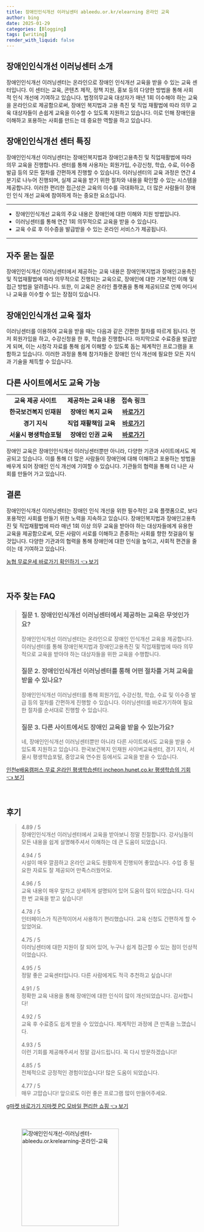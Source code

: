 ```yaml
---
title: 장애인인식개선 이러닝센터 ableedu.or.kr/elearning 온라인 교육
author: bing
date: 2025-01-29
categories: [Blogging]
tags: [writing]
render_with_liquid: false
---
```



<h2 id='장애인인식개선이러닝센터소개'>장애인인식개선 이러닝센터 소개</h2>

<p>장애인인식개선 이러닝센터는 온라인으로 장애인 인식개선 교육을 받을 수 있는 교육 센터입니다. 이 센터는 교육, 콘텐츠 제작, 정책 지원, 홍보 등의 다양한 방법을 통해 사회적 인식 개선에 기여하고 있습니다. 법정의무교육 대상자가 매년 1회 이수해야 하는 교육을 온라인으로 제공함으로써, 장애인 복지법과 고용 촉진 및 직업 재활법에 따라 의무 교육 대상자들이 손쉽게 교육을 이수할 수 있도록 지원하고 있습니다. 이로 인해 장애인을 이해하고 포용하는 사회를 만드는 데 중요한 역할을 하고 있습니다.</p>

<h2 id='센터특징'>장애인인식개선 센터 특징</h2>

<p>장애인인식개선 이러닝센터는 장애인복지법과 장애인고용촉진 및 직업재활법에 따라 의무 교육을 진행합니다. 센터를 통해 사용자는 회원가입, 수강신청, 학습, 수료, 이수증 발급 등의 모든 절차를 간편하게 진행할 수 있습니다. 이러닝센터의 교육 과정은 연간 4분기로 나누어 진행되며, 실제 교육을 받기 위한 절차와 내용을 확인할 수 있는 시스템을 제공합니다. 이러한 편리한 접근성은 교육의 이수를 극대화하고, 더 많은 사람들이 장애인 인식 개선 교육에 참여하게 하는 중요한 요소입니다.</p>

<hr />

<ul>
    <li>장애인인식개선 교육의 주요 내용은 장애인에 대한 이해와 지원 방법입니다.</li>
    <li>이러닝센터를 통해 연간 1회 의무적으로 교육을 받을 수 있습니다.</li>
    <li>교육 수료 후 이수증을 발급받을 수 있는 온라인 서비스가 제공됩니다.</li>
</ul>

<hr />

<h2 id='자주묻는질문'>자주 묻는 질문</h2>

<p>장애인인식개선 이러닝센터에서 제공하는 교육 내용은 장애인복지법과 장애인고용촉진 및 직업재활법에 따라 의무적으로 진행되는 교육으로, 장애인에 대한 기본적인 이해 및 접근 방법을 알려줍니다. 또한, 이 교육은 온라인 플랫폼을 통해 제공되므로 언제 어디서나 교육을 이수할 수 있는 장점이 있습니다.</p>

<h2 id='교육절차'>장애인인식개선 교육 절차</h2>

<p>이러닝센터를 이용하여 교육을 받을 때는 다음과 같은 간편한 절차를 따르게 됩니다. 먼저 회원가입을 하고, 수강신청을 한 후, 학습을 진행합니다. 마지막으로 수료증을 발급받게 되며, 이는 시청각 자료를 통해 쉽게 이해할 수 있도록 돕는 체계적인 프로그램을 포함하고 있습니다. 이러한 과정을 통해 참가자들은 장애인 인식 개선에 필요한 모든 지식과 기술을 체득할 수 있습니다.</p>

<h2 id='다른사이트교육'>다른 사이트에서도 교육 가능</h2>

<table>
    <tr>
        <td style="text-align: center; height: 17px;"><b>교육 제공 사이트</b></td>
        <td style="text-align: center; height: 17px;"><b>제공하는 교육 내용</b></td>
        <td style="text-align: center; height: 17px;"><b>접속 링크</b></td>
    </tr>
    <tr>
        <td style="text-align: center; height: 17px;"><b>한국보건복지 인재원</b></td>
        <td style="text-align: center; height: 17px;"><b>장애인 복지 교육</b></td>
        <td style="text-align: center; height: 17px;"><b><a href="https://www.hiwelfare.or.kr">바로가기</a></b></td>
    </tr>
    <tr>
        <td style="text-align: center; height: 17px;"><b>경기 지식</b></td>
        <td style="text-align: center; height: 17px;"><b>직업 재활책임 교육</b></td>
        <td style="text-align: center; height: 17px;"><b><a href="https://www.gyeonggi.com">바로가기</a></b></td>
    </tr>
    <tr>
        <td style="text-align: center; height: 17px;"><b>서울시 평생학습포털</b></td>
        <td style="text-align: center; height: 17px;"><b>장애인 인권 교육</b></td>
        <td style="text-align: center; height: 17px;"><b><a href="https://www.seoul.go.kr">바로가기</a></b></td>
    </tr>
</table>

<p>장애인 교육은 장애인인식개선 이러닝센터뿐만 아니라, 다양한 기관과 사이트에서도 제공되고 있습니다. 이를 통해 더 많은 사람들이 장애인에 대해 이해하고 포용하는 방법을 배우게 되어 장애인 인식 개선에 기여할 수 있습니다. 기관들의 협력을 통해 더 나은 사회를 만들어 가고 있습니다.</p>

<h2 id='결론'>결론</h2>

<p>장애인인식개선 이러닝센터는 장애인 인식 개선을 위한 필수적인 교육 플랫폼으로, 보다 포용적인 사회를 만들기 위한 노력을 지속하고 있습니다. 장애인복지법과 장애인고용촉진 및 직업재활법에 따라 매년 1회 이상 의무 교육을 받아야 하는 대상자들에게 유용한 교육을 제공함으로써, 모든 사람이 서로를 이해하고 존중하는 사회를 향한 첫걸음이 될 것입니다. 다양한 기관과의 협력을 통해 장애인에 대한 인식을 높이고, 사회적 편견을 줄이는 데 기여하고 있습니다.</p>


<p><a class="click-button" title="농협 무료운세 바로가기 확인하기" href="https://afficreate.github.io/posts/%EB%86%8D%ED%98%91-%EB%AC%B4%EB%A3%8C%EC%9A%B4%EC%84%B8-%EB%B0%94%EB%A1%9C%EA%B0%80%EA%B8%B0-%ED%99%95%EC%9D%B8%ED%95%98%EA%B8%B0/" rel="dofollow">농협 무료운세 바로가기 확인하기 👈 보기</a></p><br>
<h2 id='자주_찾는_FAQ'>자주 찾는 FAQ</h2>
<div itemscope="" itemtype="https://schema.org/FAQPage"> 
<blockquote> 
<div itemscope="" itemprop="mainEntity" itemtype="https://schema.org/Question"> 
<h3 itemprop="name">질문 1. 장애인인식개선 이러닝센터에서 제공하는 교육은 무엇인가요?</h3> 
<div itemscope="" itemprop="acceptedAnswer" itemtype="https://schema.org/Answer"> 
<span itemprop="text"> 
<p>장애인인식개선 이러닝센터는 온라인으로 장애인 인식개선 교육을 제공합니다. 이러닝센터를 통해 장애인복지법과 장애인고용촉진 및 직업재활법에 따라 의무적으로 교육을 받아야 하는 대상자들을 위한 교육을 수행합니다.</p> 
</span> 
</div> 
</div> 

<div itemscope="" itemprop="mainEntity" itemtype="https://schema.org/Question"> 
<h3 itemprop="name">질문 2. 장애인인식개선 이러닝센터를 통해 어떤 절차를 거쳐 교육을 받을 수 있나요?</h3> 
<div itemscope="" itemprop="acceptedAnswer" itemtype="https://schema.org/Answer"> 
<span itemprop="text"> 
<p>장애인인식개선 이러닝센터를 통해 회원가입, 수강신청, 학습, 수료 및 이수증 발급 등의 절차를 간편하게 진행할 수 있습니다. 이러닝센터를 바로가기하여 필요한 절차를 순서대로 진행할 수 있습니다.</p> 
</span> 
</div> 
</div> 

<div itemscope="" itemprop="mainEntity" itemtype="https://schema.org/Question"> 
<h3 itemprop="name">질문 3. 다른 사이트에서도 장애인 교육을 받을 수 있는가요?</h3> 
<div itemscope="" itemprop="acceptedAnswer" itemtype="https://schema.org/Answer"> 
<span itemprop="text"> 
<p>네, 장애인인식개선 이러닝센터뿐만 아니라 다른 사이트에서도 교육을 받을 수 있도록 지원하고 있습니다. 한국보건복지 인재원 사이버교육센터, 경기 지식, 서울시 평생학습포털, 중앙교육 연수원 등에서도 교육을 받을 수 있습니다.</p> 
</span> 
</div> 
</div> 

</blockquote> 
</div>
<p><a class="click-button" title="인천e배움캠퍼스 무료 온라인 평생학습센터 incheon.hunet.co.kr 평생학습의 기회" href="https://afficreate.github.io/posts/%EC%9D%B8%EC%B2%9Ce%EB%B0%B0%EC%9B%80%EC%BA%A0%ED%8D%BC%EC%8A%A4-%EB%AC%B4%EB%A3%8C-%EC%98%A8%EB%9D%BC%EC%9D%B8-%ED%8F%89%EC%83%9D%ED%95%99%EC%8A%B5%EC%84%BC%ED%84%B0-incheon.hunet.co.kr-%ED%8F%89%EC%83%9D%ED%95%99%EC%8A%B5%EC%9D%98-%EA%B8%B0%ED%9A%8C/" rel="dofollow">인천e배움캠퍼스 무료 온라인 평생학습센터 incheon.hunet.co.kr 평생학습의 기회 👈 보기</a></p><br>
<h2 id='후기'>후기</h2>
<div itemscope itemtype="https://schema.org/Product">
  <blockquote>
  <div itemprop="review" itemscope itemtype="https://schema.org/Review">
      <div itemprop="reviewRating" itemscope itemtype="https://schema.org/Rating"> <span itemprop="ratingValue">4.89</span> / <span itemprop="bestRating">5</span> </div>
      <span itemprop="reviewBody">장애인인식개선 이러닝센터에서 교육을 받아보니 정말 친절합니다. 강사님들이 모든 내용을 쉽게 설명해주셔서 이해하는 데 큰 도움이 되었습니다.</span>
  </div>
  <br>
  <div itemprop="review" itemscope itemtype="https://schema.org/Review">
      <div itemprop="reviewRating" itemscope itemtype="https://schema.org/Rating"> <span itemprop="ratingValue">4.94</span> / <span itemprop="bestRating">5</span> </div>
      <span itemprop="reviewBody">시설이 매우 깔끔하고 온라인 교육도 원활하게 진행되어 좋았습니다. 수업 중 필요한 자료도 잘 제공되어 만족스러웠어요.</span>
  </div>
  <br>
  <div itemprop="review" itemscope itemtype="https://schema.org/Review">
      <div itemprop="reviewRating" itemscope itemtype="https://schema.org/Rating"> <span itemprop="ratingValue">4.96</span> / <span itemprop="bestRating">5</span> </div>
      <span itemprop="reviewBody">교육 내용이 매우 알차고 상세하게 설명되어 있어 도움이 많이 되었습니다. 다시 한 번 교육을 받고 싶습니다!</span>
  </div>
  <br>
  <div itemprop="review" itemscope itemtype="https://schema.org/Review">
      <div itemprop="reviewRating" itemscope itemtype="https://schema.org/Rating"> <span itemprop="ratingValue">4.78</span> / <span itemprop="bestRating">5</span> </div>
      <span itemprop="reviewBody">인터페이스가 직관적이어서 사용하기 편리했습니다. 교육 신청도 간편하게 할 수 있었어요.</span>
  </div>
  <br>
  <div itemprop="review" itemscope itemtype="https://schema.org/Review">
      <div itemprop="reviewRating" itemscope itemtype="https://schema.org/Rating"> <span itemprop="ratingValue">4.75</span> / <span itemprop="bestRating">5</span> </div>
      <span itemprop="reviewBody">이러닝센터에 대한 지원이 잘 되어 있어, 누구나 쉽게 접근할 수 있는 점이 인상적이었습니다.</span>
  </div>
  <br>
  <div itemprop="review" itemscope itemtype="https://schema.org/Review">
      <div itemprop="reviewRating" itemscope itemtype="https://schema.org/Rating"> <span itemprop="ratingValue">4.95</span> / <span itemprop="bestRating">5</span> </div>
      <span itemprop="reviewBody">정말 좋은 교육센터입니다. 다른 사람에게도 적극 추천하고 싶습니다!</span>
  </div>
  <br>
  <div itemprop="review" itemscope itemtype="https://schema.org/Review">
      <div itemprop="reviewRating" itemscope itemtype="https://schema.org/Rating"> <span itemprop="ratingValue">4.91</span> / <span itemprop="bestRating">5</span> </div>
      <span itemprop="reviewBody">정확한 교육 내용을 통해 장애인에 대한 인식이 많이 개선되었습니다. 감사합니다!</span>
  </div>
  <br>
  <div itemprop="review" itemscope itemtype="https://schema.org/Review">
      <div itemprop="reviewRating" itemscope itemtype="https://schema.org/Rating"> <span itemprop="ratingValue">4.92</span> / <span itemprop="bestRating">5</span> </div>
      <span itemprop="reviewBody">교육 후 수료증도 쉽게 받을 수 있었습니다. 체계적인 과정에 큰 만족을 느꼈습니다.</span>
  </div>
  <br>
  <div itemprop="review" itemscope itemtype="https://schema.org/Review">
      <div itemprop="reviewRating" itemscope itemtype="https://schema.org/Rating"> <span itemprop="ratingValue">4.93</span> / <span itemprop="bestRating">5</span> </div>
      <span itemprop="reviewBody">이런 기회를 제공해주셔서 정말 감사드립니다. 꼭 다시 방문하겠습니다!</span>
  </div>
  <br>
  <div itemprop="review" itemscope itemtype="https://schema.org/Review">
      <div itemprop="reviewRating" itemscope itemtype="https://schema.org/Rating"> <span itemprop="ratingValue">4.85</span> / <span itemprop="bestRating">5</span> </div>
      <span itemprop="reviewBody">전체적으로 긍정적인 경험이었습니다! 많은 도움이 되었습니다.</span>
  </div>
  <br>
  <div itemprop="review" itemscope itemtype="https://schema.org/Review">
      <div itemprop="reviewRating" itemscope itemtype="https://schema.org/Rating"> <span itemprop="ratingValue">4.77</span> / <span itemprop="bestRating">5</span> </div>
      <span itemprop="reviewBody">매우 고맙습니다! 앞으로도 이런 좋은 프로그램 많이 만들어주세요.</span>
  </div>
  </blockquote>
</div>
<p><a class="click-button" title="g마켓 바로가기 지마켓 PC 모바일 편리한 쇼핑" href="https://afficreate.github.io/posts/g%EB%A7%88%EC%BC%93-%EB%B0%94%EB%A1%9C%EA%B0%80%EA%B8%B0-%EC%A7%80%EB%A7%88%EC%BC%93-PC-%EB%AA%A8%EB%B0%94%EC%9D%BC-%ED%8E%B8%EB%A6%AC%ED%95%9C-%EC%87%BC%ED%95%91/" rel="dofollow">g마켓 바로가기 지마켓 PC 모바일 편리한 쇼핑 👈 보기</a></p><br>
<figure class="image"><img src="https://afficreate.github.io/assets/img/thumbnail/장애인인식개선-이러닝센터-ableedu.or.krelearning-온라인-교육.webp" alt="장애인인식개선-이러닝센터-ableedu.or.krelearning-온라인-교육" width="256" height="256"></figure>